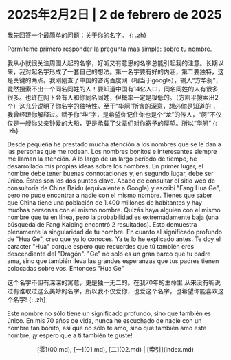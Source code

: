 # 2025年2月2日 | 2 de febrero de 2025

我先回答一个最简单的问题：关于你的名字。
{: .zh}

Permíteme primero responder la pregunta más simple: sobre tu nombre.

我从小就很关注周围人起的名字，好听又有意思的名字总能引起我的注意。长期以来，我对起名字形成了一套自己的想法。第一名字要有好的内涵，第二要独特，这是关键的两点。我刚刚查了中国的咨询百度网（相当于google），输入“方华舸”，竟然搜索不出一个同名同姓的人！要知道中国有14亿人口，同名同姓的人有很多很多。也许在网下会有人和你同名同姓，但概率一定是极低的。（方凯平搜索出2个）这充分说明了你名字的独特性。至于“华舸”所含的深意，想必你是知道的 ，我曾经跟你解释过。赋予你“华”字，是希望你记住你也是个“龙”的传人，“舸”不仅仅是一艘你父亲钟爱的大船，更是承载了父辈们对你寄予的厚望。所以“华舸”
{: .zh}

Desde pequeña he prestado mucha atención a los nombres que se le dan a las personas que me rodean. Los nombres bonitos e interesantes siempre me llaman la atención. A lo largo de un largo período de tiempo, he desarrollado mis propias ideas sobre los nombres. En primer lugar, el nombre debe tener buenas connotaciones y, en segundo lugar, debe ser único. Éstos son los dos puntos clave. Acabo de consultar el sitio web de consultoría de China Baidu (equivalente a Google) y escribí "Fang Hua Ge", pero no pude encontrar a nadie con el mismo nombre. Tienes que saber que China tiene una población de 1.400 millones de habitantes y hay muchas personas con el mismo nombre. Quizás haya alguien con el mismo nombre que tú en línea, pero la probabilidad es extremadamente baja (una búsqueda de Fang Kaiping encontró 2 resultados). Esto demuestra plenamente la singularidad de tu nombre. En cuanto al significado profundo de "Hua Ge", creo que ya lo conoces. Ya te lo he explicado antes. Te doy el caracter "Hua" porque espero que recuerdes que tú también eres descendiente del "Dragón". "Ge" no solo es un gran barco que tu padre ama, sino que también lleva las grandes esperanzas que tus padres tienen colocadas sobre vos. Entonces "Hua Ge"

这个名字不但有深深的寓意，更是独一无二的。在我70年的生命里 从来没有听说过有谁取过这么美妙的名字，所以我不仅爱你，也爱这个名字，也希望你能喜欢这个名字!
{: .zh}

Este nombre no sólo tiene un significado profundo, sino que también es único. En mis 70 años de vida, nunca he escuchado de nadie con un nombre tan bonito, así que no sólo te amo, sino que también amo este nombre, ¡y espero que a ti también te guste!

<center>
[零](00.md), [一](01.md), [二](02.md) | [索引](index.md)
</center>
